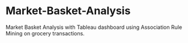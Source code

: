 # Market-Basket-Analysis
Market Basket Analysis with Tableau dashboard using Association Rule Mining on grocery transactions.
